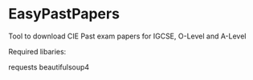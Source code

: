 # EasyPastPapers
Tool to download CIE Past exam papers for IGCSE, O-Level and A-Level

Required libaries:

requests
beautifulsoup4